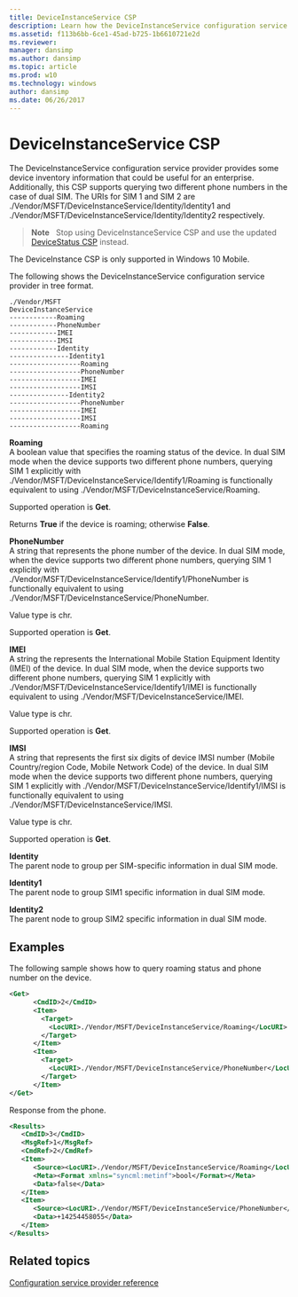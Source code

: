 ```yaml
---
title: DeviceInstanceService CSP
description: Learn how the DeviceInstanceService configuration service provider (CSP) provides some device inventory information that could be useful for an enterprise.
ms.assetid: f113b6bb-6ce1-45ad-b725-1b6610721e2d
ms.reviewer: 
manager: dansimp
ms.author: dansimp
ms.topic: article
ms.prod: w10
ms.technology: windows
author: dansimp
ms.date: 06/26/2017
---
```


# DeviceInstanceService CSP


The DeviceInstanceService configuration service provider provides some device inventory information that could be useful for an enterprise. Additionally, this CSP supports querying two different phone numbers in the case of dual SIM. The URIs for SIM 1 and SIM 2 are ./Vendor/MSFT/DeviceInstanceService/Identity/Identity1 and ./Vendor/MSFT/DeviceInstanceService/Identity/Identity2 respectively.

> **Note**  
Stop using DeviceInstanceService CSP and use the updated [DeviceStatus CSP](devicestatus-csp.md) instead.

The DeviceInstance CSP is only supported in Windows 10 Mobile.

 

The following shows the DeviceInstanceService configuration service provider in tree format.

```console
./Vendor/MSFT
DeviceInstanceService
------------Roaming
------------PhoneNumber
------------IMEI
------------IMSI
------------Identity
---------------Identity1
------------------Roaming
------------------PhoneNumber
------------------IMEI
------------------IMSI
---------------Identity2
------------------PhoneNumber
------------------IMEI
------------------IMSI
------------------Roaming
```

<a href="" id="roaming"></a>**Roaming**  
A boolean value that specifies the roaming status of the device. In dual SIM mode when the device supports two different phone numbers, querying SIM 1 explicitly with ./Vendor/MSFT/DeviceInstanceService/Identify1/Roaming is functionally equivalent to using ./Vendor/MSFT/DeviceInstanceService/Roaming.

Supported operation is **Get**.

Returns **True** if the device is roaming; otherwise **False**.

<a href="" id="phonenumber"></a>**PhoneNumber**  
A string that represents the phone number of the device. In dual SIM mode, when the device supports two different phone numbers, querying SIM 1 explicitly with ./Vendor/MSFT/DeviceInstanceService/Identify1/PhoneNumber is functionally equivalent to using ./Vendor/MSFT/DeviceInstanceService/PhoneNumber.

Value type is chr.

Supported operation is **Get**.

<a href="" id="imei"></a>**IMEI**  
A string the represents the International Mobile Station Equipment Identity (IMEI) of the device. In dual SIM mode, when the device supports two different phone numbers, querying SIM 1 explicitly with ./Vendor/MSFT/DeviceInstanceService/Identify1/IMEI is functionally equivalent to using ./Vendor/MSFT/DeviceInstanceService/IMEI.

Value type is chr.

Supported operation is **Get**.

<a href="" id="imsi"></a>**IMSI**  
A string that represents the first six digits of device IMSI number (Mobile Country/region Code, Mobile Network Code) of the device. In dual SIM mode when the device supports two different phone numbers, querying SIM 1 explicitly with ./Vendor/MSFT/DeviceInstanceService/Identify1/IMSI is functionally equivalent to using ./Vendor/MSFT/DeviceInstanceService/IMSI.

Value type is chr.

Supported operation is **Get**.

<a href="" id="identity"></a>**Identity**  
The parent node to group per SIM-specific information in dual SIM mode.

<a href="" id="identity1"></a>**Identity1**  
The parent node to group SIM1 specific information in dual SIM mode.

<a href="" id="identity2"></a>**Identity2**  
The parent node to group SIM2 specific information in dual SIM mode.

## Examples


The following sample shows how to query roaming status and phone number on the device.

```xml
<Get>
      <CmdID>2</CmdID>
      <Item>
        <Target>
          <LocURI>./Vendor/MSFT/DeviceInstanceService/Roaming</LocURI>
        </Target>
      </Item>
      <Item>
        <Target>
          <LocURI>./Vendor/MSFT/DeviceInstanceService/PhoneNumber</LocURI>
        </Target>
      </Item>
</Get>
```

Response from the phone.

```xml
<Results>
   <CmdID>3</CmdID>
   <MsgRef>1</MsgRef>
   <CmdRef>2</CmdRef>
   <Item>
      <Source><LocURI>./Vendor/MSFT/DeviceInstanceService/Roaming</LocURI></Source>
      <Meta><Format xmlns="syncml:metinf">bool</Format></Meta>
      <Data>false</Data>
   </Item>
   <Item>
      <Source><LocURI>./Vendor/MSFT/DeviceInstanceService/PhoneNumber</LocURI></Source>
      <Data>+14254458055</Data>
   </Item>
</Results>
```

## Related topics


[Configuration service provider reference](configuration-service-provider-reference.md)

 

 






